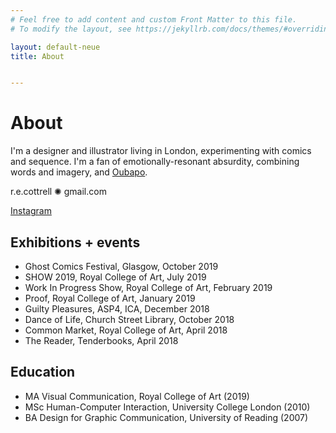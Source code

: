 ```yaml
---
# Feel free to add content and custom Front Matter to this file.
# To modify the layout, see https://jekyllrb.com/docs/themes/#overriding-theme-defaults

layout: default-neue
title: About


---
```


# About

I'm a designer and illustrator living in London, experimenting with comics and sequence. I'm a fan of emotionally-resonant absurdity, combining words and imagery, and [Oubapo](https://en.wikipedia.org/wiki/Oubapo). 

r.e.cottrell ✺ gmail.com

[Instagram](http://instagram.com/rapturebird)

## Exhibitions + events

* Ghost Comics Festival, Glasgow, October 2019
* SHOW 2019, Royal College of Art, July 2019
* Work In Progress Show, Royal College of Art, February 2019
* Proof, Royal College of Art, January 2019
* Guilty Pleasures, ASP4, ICA, December 2018
* Dance of Life, Church Street Library, October 2018
* Common Market, Royal College of Art, April 2018
* The Reader, Tenderbooks, April 2018

## Education

* MA Visual Communication, Royal College of Art (2019)
* MSc Human-Computer Interaction, University College London (2010)
* BA Design for Graphic Communication, University of Reading (2007)
